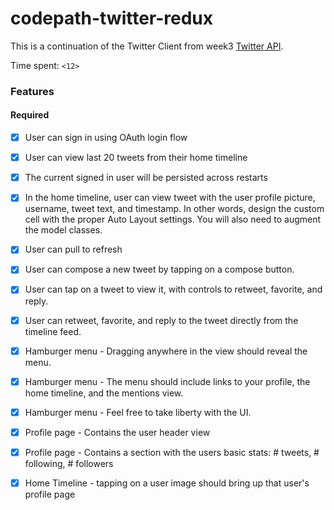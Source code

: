 # codepath-twitter-redux

This is a continuation of the Twitter Client from week3 [Twitter API](https://apps.twitter.com/).

Time spent: `<12>`

### Features

#### Required


- [x] User can sign in using OAuth login flow
- [x] User can view last 20 tweets from their home timeline
- [x] The current signed in user will be persisted across restarts
- [x] In the home timeline, user can view tweet with the user profile picture, username, tweet text, and timestamp.  In other words, design the custom cell with the proper Auto Layout settings.  You will also need to augment the model classes.
- [x] User can pull to refresh
- [x] User can compose a new tweet by tapping on a compose button.
- [x] User can tap on a tweet to view it, with controls to retweet, favorite, and reply.
- [x] User can retweet, favorite, and reply to the tweet directly from the timeline feed.

- [x] Hamburger menu - Dragging anywhere in the view should reveal the menu.
- [x] Hamburger menu - The menu should include links to your profile, the home timeline, and the mentions view.
- [x] Hamburger menu - Feel free to take liberty with the UI.
- [x] Profile page - Contains the user header view
- [x] Profile page - Contains a section with the users basic stats: # tweets, # following, # followers
- [x] Home Timeline - tapping on a user image should bring up that user's profile page

